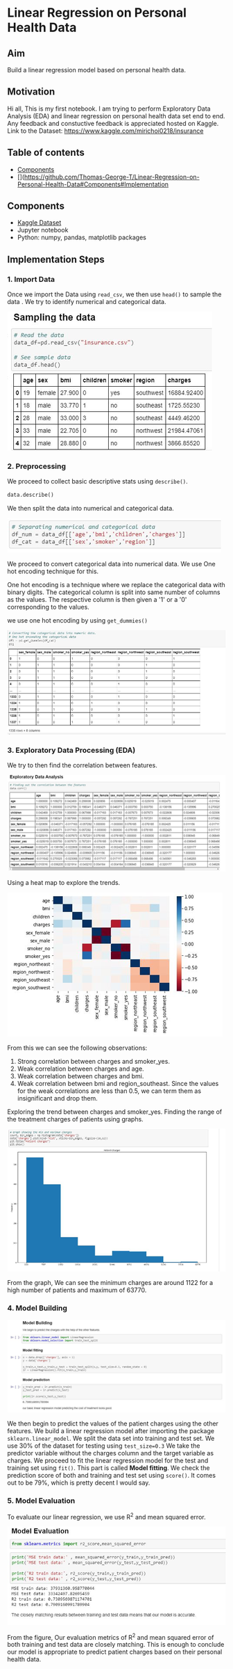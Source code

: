 # Linear Regression on Personal Health Data

## Aim

Build a linear regression model based on personal health data.

## Motivation
Hi all, This is my first notebook. I am trying to perform Exploratory Data Analysis (EDA) and linear regression on personal health data set end to end. Any feedback and constuctive feedback is appreciated hosted on Kaggle. Link to the Dataset: https://www.kaggle.com/mirichoi0218/insurance

## Table of contents
- [Components](https://github.com/Thomas-George-T/Linear-Regression-on-Personal-Health-Data#Components)
- [](https://github.com/Thomas-George-T/Linear-Regression-on-Personal-Health-Data#Components#Implementation



## Components
- [Kaggle Dataset](https://www.kaggle.com/mirichoi0218/insurance)
- Jupyter notebook
- Python: numpy, pandas, matplotlib packages



## Implementation Steps

### 1. Import Data

Once we import the Data using `read_csv`, we then use `head()` to sample the data . We try to identify numerical and categorical data.

![sample-data](assets/sample-data.JPG)

### 2. Preprocessing

We proceed to collect basic descriptive stats using `describe()`. 

```python
data.describe()
```

We then split the data into numerical and categorical data.

![preprocessing](assets/preprocessing.JPG)

We proceed to convert categorical data into numerical data. We use One hot encoding technique for this.

One hot encoding is a technique where we replace the categorical data with binary digits. The categorical column is split into same number of columns as the values. The respective column is then given a '1' or a '0' corresponding to the values.

we use one hot encoding by using `get_dummies()`

![one hot encoding](assets/one-hot-encoding.JPG)

### 3. Exploratory Data Processing (EDA)

We try to then find the correlation between features.

![eda](assets/eda.JPG)

Using a heat map to explore the trends.

![heatmap](assets/corr-heatmap.JPG)

From this we can see the following observations:

1. Strong correlation between charges and smoker_yes.
2. Weak correlation between charges and age.
3. Weak correlation between charges and bmi.
4. Weak correlation between bmi and region_southeast.
Since the values for the weak correlations are less than 0.5, we can term them as insignificant and drop them.

Exploring the trend between charges and smoker_yes.
Finding the range of the treatment charges of patients using graphs.

![range of charges](assets/charges_range.JPG)

From the graph, We can see the minimum charges are around 1122 for a high number of patients and maximum of 63770.

### 4. Model Building

![Model building](assets/model-building.JPG)

We then begin to predict the values of the patient charges using the other features. We build a linear regression model after importing the package `sklearn.linear_model`. We split the data set into training and test set. We use 30% of the dataset for testing using `test_size=0.3` 
We take the predictor variable without the charges column and the target variable as charges.
We proceed to fit the linear regression model for the test and training set using `fit()`. This part is called **Model fitting**. We check the prediction score of both and training and test set using `score()`. It comes out to be 79%, which is pretty decent I would say.

### 5. Model Evaluation

To evaluate our linear regression, we use R<sup>2</sup> and mean squared error.

![mode evaluation](assets/model-evaluation.JPG)

From the figure, Our evaluation metrics of R<sup>2</sup> and mean squared error of both training and test data are closely matching. This is enough to conclude our model is appropriate to predict patient charges based on their personal health data.